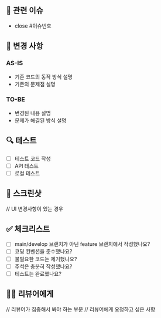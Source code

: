 ## 📌 관련 이슈
- close #이슈번호

## 📝 변경 사항
### AS-IS
- 기존 코드의 동작 방식 설명
- 기존의 문제점 설명

### TO-BE
- 변경된 내용 설명
- 문제가 해결된 방식 설명

## 🔍 테스트
- [ ] 테스트 코드 작성
- [ ] API 테스트
- [ ] 로컬 테스트

## 📸 스크린샷
// UI 변경사항이 있는 경우

## ✅ 체크리스트
- [ ] main/develop 브랜치가 아닌 feature 브랜치에서 작성했나요?
- [ ] 코딩 컨벤션을 준수했나요?
- [ ] 불필요한 코드는 제거했나요?
- [ ] 주석은 충분히 작성했나요?
- [ ] 테스트는 완료했나요?

## 🙋‍♂️ 리뷰어에게
// 리뷰어가 집중해서 봐야 하는 부분
// 리뷰어에게 요청하고 싶은 사항





